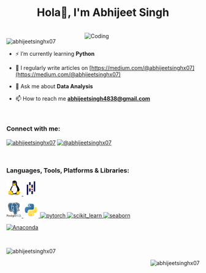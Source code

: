 <!---
abhijeetsinghx07/abhijeetsinghx07 is a ✨ special ✨ repository because its `README.md` (this file) appears on your GitHub profile.
You can click the Preview link to take a look at your changes.
--->

<h1 align="center">Hola👋, I'm Abhijeet Singh</h1>

<br>
<img align="right" alt="Coding" width="300" src="https://i.pinimg.com/originals/e4/26/70/e426702edf874b181aced1e2fa5c6cde.gif">

<p align="left"> <img src="https://komarev.com/ghpvc/?username=abhijeetsinghx07&label=Profile%20views&color=0e75b6&style=flat" alt="abhijeetsinghx07" /> </p>

- ⚡ I’m currently learning **Python**

- 📝 I regularly write articles on [https://medium.com/@abhijeetsinghx07](https://medium.com/@abhijeetsinghx07)

- 💬 Ask me about **Data Analysis**

- 📫 How to reach me **[abhijeetsingh4838@gmail.com](https://www.linkedin.com/in/abhijeetsingh4838)**

<br>

<h3 align="left">Connect with me:</h3>
<p align="left">
<a href="https://kaggle.com/abhijeetsinghx07" target="blank"><img align="center" src="https://raw.githubusercontent.com/rahuldkjain/github-profile-readme-generator/master/src/images/icons/Social/kaggle.svg" alt="abhijeetsinghx07" height="30" width="40" /></a>
<a href="https://medium.com/@abhijeetsinghx07" target="blank"><img align="center" src="https://raw.githubusercontent.com/rahuldkjain/github-profile-readme-generator/master/src/images/icons/Social/medium.svg" alt="@abhijeetsinghx07" height="30" width="40" /></a>
</p>

<br>
<h3 align="left">Languages, Tools, Platforms & Libraries:</h3>

<p align="left">
<a href="https://www.linux.org/" target="_blank" rel="noreferrer"> <img src="https://raw.githubusercontent.com/devicons/devicon/master/icons/linux/linux-original.svg" alt="linux" width="40" height="40"/> </a> 
<a href="https://pandas.pydata.org/" target="_blank" rel="noreferrer"> <img src="https://raw.githubusercontent.com/devicons/devicon/2ae2a900d2f041da66e950e4d48052658d850630/icons/pandas/pandas-original.svg" alt="pandas" width="40" height="40"/> </a> 
  
<a href="https://www.postgresql.org" target="_blank" rel="noreferrer"> <img src="https://raw.githubusercontent.com/devicons/devicon/master/icons/postgresql/postgresql-original-wordmark.svg" alt="postgresql" width="40" height="40"/> </a> <a href="https://www.python.org" target="_blank" rel="noreferrer"> <img src="https://raw.githubusercontent.com/devicons/devicon/master/icons/python/python-original.svg" alt="python" width="40" height="40"/> </a> 
<a href="https://pytorch.org/" target="_blank" rel="noreferrer"> <img src="https://www.vectorlogo.zone/logos/pytorch/pytorch-icon.svg" alt="pytorch" width="40" height="40"/> </a> 
<a href="https://scikit-learn.org/" target="_blank" rel="noreferrer"> <img src="https://upload.wikimedia.org/wikipedia/commons/0/05/Scikit_learn_logo_small.svg" alt="scikit_learn" width="40" height="40"/> </a>
<a href="https://seaborn.pydata.org/" target="_blank" rel="noreferrer"> <img src="https://seaborn.pydata.org/_images/logo-mark-lightbg.svg" alt="seaborn" width="40" height="40"/> 

  ![Anaconda](https://img.shields.io/badge/Anaconda-%2344A833.svg?style=flat&logo=anaconda&logoColor=white)

 </a> </p>

<br>
<p>&nbsp;<img align="left" src="https://github-readme-stats.vercel.app/api?username=abhijeetsinghx07&show_icons=true&locale=en&theme=tokyonight&hide_border=true" alt="abhijeetsinghx07" /></p>

<p><img align="right" src="https://github-contributor-stats.vercel.app/api?username=abhijeetsinghx07&limit=5&theme=tokyonight&combine_all_yearly_contributions=true&hide_border=true" alt="abhijeetsinghx07" /></p>

<br>
<!-- <picture>
  <source media="(prefers-color-scheme: dark)" srcset="https://github.com/abhijeetsinghx07/abhijeetsinghx07/blob/output/github-contribution-grid-snake.svg">
  <source media="(prefers-color-scheme: light)" srcset="https://github.com/abhijeetsinghx07/abhijeetsinghx07/blob/output/github-contribution-grid-snake.svg">
  <img alt="github contribution grid snake animation" src="https://github.com/abhijeetsinghx07/abhijeetsinghx07/blob/output/github-contribution-grid-snake.svg">
</picture> -->

